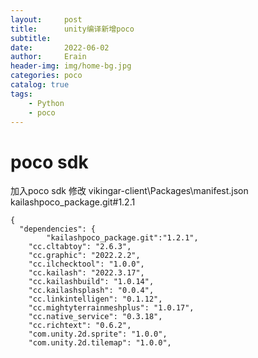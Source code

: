 ```yaml
---
layout:     post
title:      unity编译新增poco
subtitle:   
date:       2022-06-02
author:     Erain
header-img: img/home-bg.jpg
categories: poco
catalog: true
tags:
    - Python
    - poco
---
```



# poco sdk
加入poco sdk
修改 vikingar-client\Packages\manifest.json
kailashpoco_package.git#1.2.1

```
{
  "dependencies": {
        "kailashpoco_package.git":"1.2.1",
    "cc.cltabtoy": "2.6.3",
    "cc.graphic": "2022.2.2",
    "cc.ilchecktool": "1.0.0",
    "cc.kailash": "2022.3.17",
    "cc.kailashbuild": "1.0.14",
    "cc.kailashsplash": "0.0.4",
    "cc.linkintelligen": "0.1.12",
    "cc.mightyterrainmeshplus": "1.0.17",
    "cc.native_service": "0.3.18",
    "cc.richtext": "0.6.2",
    "com.unity.2d.sprite": "1.0.0",
    "com.unity.2d.tilemap": "1.0.0",
```